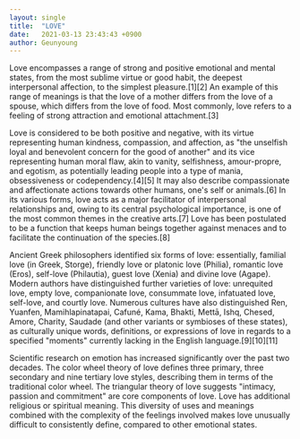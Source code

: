 ```yaml
---
layout: single
title:  "LOVE"
date:   2021-03-13 23:43:43 +0900
author: Geunyoung
---
```

 Love encompasses a range of strong and positive emotional and mental states, from the most sublime virtue or good habit, the deepest interpersonal affection, to the simplest pleasure.[1][2] An example of this range of meanings is that the love of a mother differs from the love of a spouse, which differs from the love of food. Most commonly, love refers to a feeling of strong attraction and emotional attachment.[3]

Love is considered to be both positive and negative, with its virtue representing human kindness, compassion, and affection, as "the unselfish loyal and benevolent concern for the good of another" and its vice representing human moral flaw, akin to vanity, selfishness, amour-propre, and egotism, as potentially leading people into a type of mania, obsessiveness or codependency.[4][5] It may also describe compassionate and affectionate actions towards other humans, one's self or animals.[6] In its various forms, love acts as a major facilitator of interpersonal relationships and, owing to its central psychological importance, is one of the most common themes in the creative arts.[7] Love has been postulated to be a function that keeps human beings together against menaces and to facilitate the continuation of the species.[8]

Ancient Greek philosophers identified six forms of love: essentially, familial love (in Greek, Storge), friendly love or platonic love (Philia), romantic love (Eros), self-love (Philautia), guest love (Xenia) and divine love (Agape). Modern authors have distinguished further varieties of love: unrequited love, empty love, companionate love, consummate love, infatuated love, self-love, and courtly love. Numerous cultures have also distinguished Ren, Yuanfen, Mamihlapinatapai, Cafuné, Kama, Bhakti, Mettā, Ishq, Chesed, Amore, Charity, Saudade (and other variants or symbioses of these states), as culturally unique words, definitions, or expressions of love in regards to a specified "moments" currently lacking in the English language.[9][10][11]

Scientific research on emotion has increased significantly over the past two decades. The color wheel theory of love defines three primary, three secondary and nine tertiary love styles, describing them in terms of the traditional color wheel. The triangular theory of love suggests "intimacy, passion and commitment" are core components of love. Love has additional religious or spiritual meaning. This diversity of uses and meanings combined with the complexity of the feelings involved makes love unusually difficult to consistently define, compared to other emotional states.